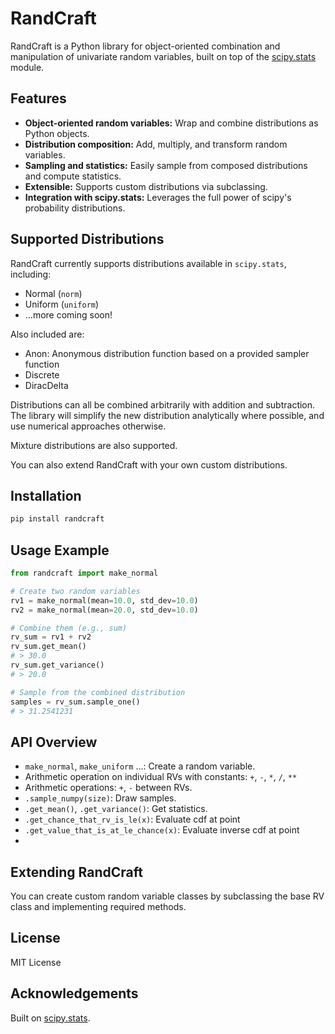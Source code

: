 # RandCraft

RandCraft is a Python library for object-oriented combination and manipulation of univariate random variables, built on top of the [scipy.stats](https://docs.scipy.org/doc/scipy/reference/stats.html) module.

## Features

- **Object-oriented random variables:** Wrap and combine distributions as Python objects.
- **Distribution composition:** Add, multiply, and transform random variables.
- **Sampling and statistics:** Easily sample from composed distributions and compute statistics.
- **Extensible:** Supports custom distributions via subclassing.
- **Integration with scipy.stats:** Leverages the full power of scipy's probability distributions.

## Supported Distributions

RandCraft currently supports distributions available in `scipy.stats`, including:

- Normal (`norm`)
- Uniform (`uniform`)
- ...more coming soon!

Also included are:
- Anon: Anonymous distribution function based on a provided sampler function
- Discrete
- DiracDelta

Distributions can all be combined arbitrarily with addition and subtraction.
The library will simplify the new distribution analytically where possible, and use numerical approaches otherwise.

Mixture distributions are also supported.

You can also extend RandCraft with your own custom distributions.

## Installation

```bash
pip install randcraft
```

## Usage Example

```python
from randcraft import make_normal

# Create two random variables
rv1 = make_normal(mean=10.0, std_dev=10.0)
rv2 = make_normal(mean=20.0, std_dev=10.0)

# Combine them (e.g., sum)
rv_sum = rv1 + rv2
rv_sum.get_mean()
# > 30.0
rv_sum.get_variance()
# > 20.0

# Sample from the combined distribution
samples = rv_sum.sample_one()
# > 31.2541231
```

## API Overview

- `make_normal`, `make_uniform` ...: Create a random variable.
- Arithmetic operation on individual RVs with constants: `+`, `-`, `*`, `/`, `**`
- Arithmetic operations: `+`, `-` between RVs.
- `.sample_numpy(size)`: Draw samples.
- `.get_mean()`, `.get_variance()`: Get statistics.
- `.get_chance_that_rv_is_le(x)`: Evaluate cdf at point
- `.get_value_that_is_at_le_chance(x)`: Evaluate inverse cdf at point
- 

## Extending RandCraft

You can create custom random variable classes by subclassing the base RV class and implementing required methods.

## License

MIT License

## Acknowledgements

Built on [scipy.stats](https://docs.scipy.org/doc/scipy/reference/stats.html).